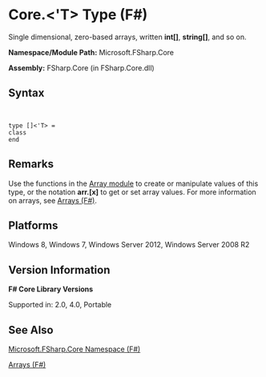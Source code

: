 # Core.<'T> Type (F#)

Single dimensional, zero-based arrays, written **int[]**, **string[]**, and so on.

**Namespace/Module Path:** Microsoft.FSharp.Core

**Assembly:** FSharp.Core (in FSharp.Core.dll)


## Syntax


```


type []<'T> =
class
end

```



## Remarks
Use the functions in the [Array module](http://msdn.microsoft.com/en-us/library/0cda8040-9396-40dd-8dcd-cf48542165a1) to create or manipulate values of this type, or the notation **arr.[x]** to get or set array values. For more information on arrays, see [Arrays &#40;F&#35;&#41;](Arrays+%28FSharp%29.md).


## Platforms
Windows 8, Windows 7, Windows Server 2012, Windows Server 2008 R2


## Version Information
**F# Core Library Versions**

Supported in: 2.0, 4.0, Portable




## See Also
[Microsoft.FSharp.Core Namespace &#40;F&#35;&#41;](Microsoft.FSharp.Core+Namespace+%28FSharp%29.md)

[Arrays &#40;F&#35;&#41;](Arrays+%28FSharp%29.md)

